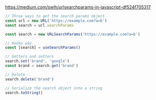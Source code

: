 https://medium.com/swlh/urlsearchparams-in-javascript-df524f705317

```js
// Three ways to get the search params object
const url = new URL('https://example.com?a=b')
const search = url.searchParams

const search = new URLSearchParams('https://example.com?a=b')

// Hooks way
const [search] = useSearchParams()

// Getters and setters
search.set('brand', 'google')
const brand = search.get('brand')

// Delete
search.delete('brand')

// Serialize the search object into a string
search.toString()
```

